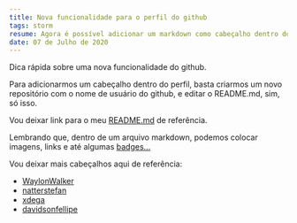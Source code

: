 ```yaml
---
title: Nova funcionalidade para o perfil do github
tags: storm
resume: Agora é possível adicionar um markdown como cabeçalho dentro do perfil do github de forma bastante simples
date: 07 de Julho de 2020
---
```


Dica rápida sobre uma nova funcionalidade do github.

Para adicionarmos um cabeçalho dentro do perfil,
basta criarmos um novo repositório com o nome de usuário do github,
e editar o README.md, sim, só isso.

Vou deixar link para o meu <a href='https://github.com/baltazarparra/baltazarparra/blob/master/README.md'>README.md</a> de referência.

Lembrando que, dentro de um arquivo markdown, podemos colocar imagens, links e até algumas <a href='https://shields.io/'>badges...</a>

Vou deixar mais cabeçalhos aqui de referência:

- <a href='https://github.com/WaylonWalker'>WaylonWalker</a>
- <a href='https://github.com/natterstefan'>natterstefan</a>
- <a href='https://github.com/xdega'>xdega</a>
- <a href='https://github.com/davidsonfellipe'>davidsonfellipe</a>

